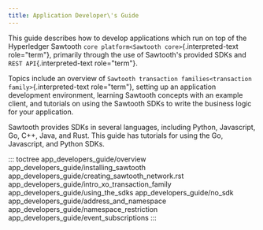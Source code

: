 ```yaml
---
title: Application Developer\'s Guide
---
```


This guide describes how to develop applications which run on top of the
Hyperledger Sawtooth `core platform<Sawtooth core>`{.interpreted-text
role="term"}, primarily through the use of Sawtooth\'s provided SDKs and
`REST API`{.interpreted-text role="term"}.

Topics include an overview of
`Sawtooth transaction families<transaction family>`{.interpreted-text
role="term"}, setting up an application development environment,
learning Sawtooth concepts with an example client, and tutorials on
using the Sawtooth SDKs to write the business logic for your
application.

Sawtooth provides SDKs in several languages, including Python,
Javascript, Go, C++, Java, and Rust. This guide has tutorials for using
the Go, Javascript, and Python SDKs.

::: toctree
app_developers_guide/overview app_developers_guide/installing_sawtooth
app_developers_guide/creating_sawtooth_network.rst
app_developers_guide/intro_xo_transaction_family
app_developers_guide/using_the_sdks app_developers_guide/no_sdk
app_developers_guide/address_and_namespace
app_developers_guide/namespace_restriction
app_developers_guide/event_subscriptions
:::

<!--
  Licensed under Creative Commons Attribution 4.0 International License
  https://creativecommons.org/licenses/by/4.0/
-->
